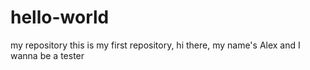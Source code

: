# hello-world
my repository
this is my first repository, hi there, my name's Alex and I wanna be a tester
